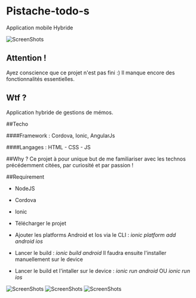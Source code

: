 # Pistache-todo-s
Application mobile Hybride

![ScreenShots](https://github.com/Alexandre-cibot/Pistache-todo-s/tree/master/resources/screenshots/1.png)



## Attention !
Ayez conscience que ce projet n'est pas fini :) Il manque encore des fonctionnalités essentielles.

## Wtf ? 
Application hybride de gestions de mémos.

##Techo

####Framework :
Cordova, Ionic, AngularJs

####Langages : 
HTML - CSS - JS 

##Why ? 
Ce projet à pour unique but de me familiariser avec les technos précédemment citées, par curiosité et par passion ! 

##Requirement
- NodeJS
- Cordova
- Ionic

- Télécharger le projet
- Ajouter les platforms Android et Ios via le CLI : _ionic platform add android ios_
- Lancer le build : _ionic build android_ Il faudra ensuite l'installer manuellement sur le device
- Lancer le build et l'intaller sur le device : _ionic run android_ OU _ionic run ios_

![ScreenShots](https://github.com/Alexandre-cibot/Pistache-todo-s/tree/master/resources/screenshots/2.png)
![ScreenShots](https://github.com/Alexandre-cibot/Pistache-todo-s/tree/master/resources/screenshots/3.png)
![ScreenShots](https://github.com/Alexandre-cibot/Pistache-todo-s/tree/master/resources/screenshots/4.png)